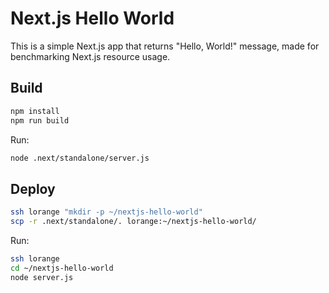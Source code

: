 # Next.js Hello World

This is a simple Next.js app that returns "Hello, World!" message, made for benchmarking Next.js resource usage.

## Build

```sh
npm install
npm run build
```

Run:

```sh
node .next/standalone/server.js
```


## Deploy

```sh
ssh lorange "mkdir -p ~/nextjs-hello-world"
scp -r .next/standalone/. lorange:~/nextjs-hello-world/
```

Run:

```sh
ssh lorange
cd ~/nextjs-hello-world
node server.js
```
